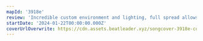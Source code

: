 ```yaml
---
mapId: '3918e'
review: 'Incredible custom environment and lighting, full spread allows all skill levels to enjoy. Fun patterns are not overdone, allowing the player to enjoy the lightshow too.'
startDate: '2024-01-22T00:00:00.000Z'
coverUrlOverwrite: https://cdn.assets.beatleader.xyz/songcover-3918e-cover.png
---
```

